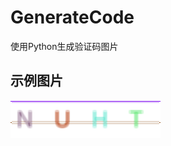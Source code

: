 # GenerateCode
使用Python生成验证码图片
## 示例图片
![示例图片](https://raw.githubusercontent.com/Zhao-Hui-Huang/GenerateCode/master/code0.png)
